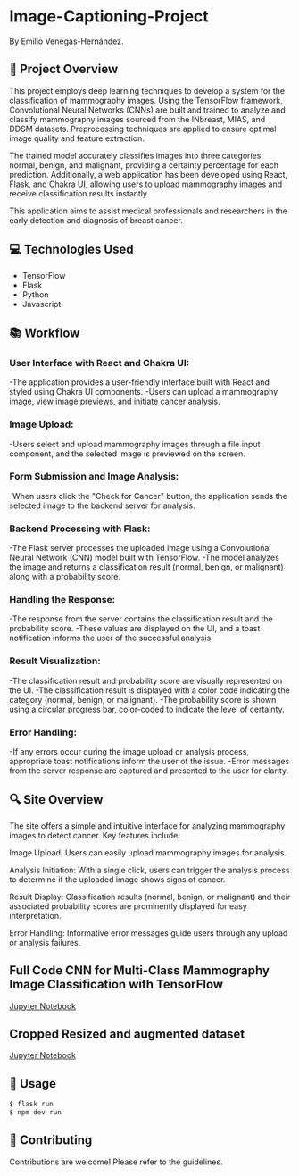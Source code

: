 # Image-Captioning-Project

By Emilio Venegas-Hernández.

## 📖 Project Overview

This project employs deep learning techniques to develop a system for the classification of mammography images. Using the TensorFlow framework, Convolutional Neural Networks (CNNs) are built and trained to analyze and classify mammography images sourced from the INbreast, MIAS, and DDSM datasets. Preprocessing techniques are applied to ensure optimal image quality and feature extraction.

The trained model accurately classifies images into three categories: normal, benign, and malignant, providing a certainty percentage for each prediction. Additionally, a web application has been developed using React, Flask, and Chakra UI, allowing users to upload mammography images and receive classification results instantly.

This application aims to assist medical professionals and researchers in the early detection and diagnosis of breast cancer.

## 💻 Technologies Used

- TensorFlow
- Flask
- Python
- Javascript

## 📚 Workflow

### User Interface with React and Chakra UI:

-The application provides a user-friendly interface built with React and styled using Chakra UI components.
-Users can upload a mammography image, view image previews, and initiate cancer analysis.

### Image Upload:

-Users select and upload mammography images through a file input component, and the selected image is previewed on the screen.

### Form Submission and Image Analysis:

-When users click the "Check for Cancer" button, the application sends the selected image to the backend server for analysis.

### Backend Processing with Flask:

-The Flask server processes the uploaded image using a Convolutional Neural Network (CNN) model built with TensorFlow.
-The model analyzes the image and returns a classification result (normal, benign, or malignant) along with a probability score.

### Handling the Response:

-The response from the server contains the classification result and the probability score.
-These values are displayed on the UI, and a toast notification informs the user of the successful analysis.

### Result Visualization:

-The classification result and probability score are visually represented on the UI.
-The classification result is displayed with a color code indicating the category (normal, benign, or malignant).
-The probability score is shown using a circular progress bar, color-coded to indicate the level of certainty.

### Error Handling:

-If any errors occur during the image upload or analysis process, appropriate toast notifications inform the user of the issue.
-Error messages from the server response are captured and presented to the user for clarity.

## 🔍 Site Overview

The site offers a simple and intuitive interface for analyzing mammography images to detect cancer. Key features include:

Image Upload: Users can easily upload mammography images for analysis.

Analysis Initiation: With a single click, users can trigger the analysis process to determine if the uploaded image shows signs of cancer.

Result Display: Classification results (normal, benign, or malignant) and their associated probability scores are prominently displayed for easy interpretation.

Error Handling: Informative error messages guide users through any upload or analysis failures.

## Full Code CNN for Multi-Class Mammography Image Classification with TensorFlow

[Jupyter Notebook](https://github.com/EmilioVenegas/breast-cancer-app/blob/main/CNN_breast_cancer.ipynb)

## Cropped Resized and augmented dataset

[Jupyter Notebook](https://github.com/EmilioVenegas/breast-cancer-app/blob/main/CNN_breast_cancer.ipynb)

## 💼 Usage

```bash
$ flask run
$ npm dev run
```

## 📝 Contributing

Contributions are welcome! Please refer to the guidelines.
